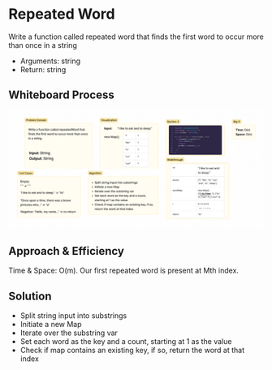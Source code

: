 # Repeated Word
Write a function called repeated word that finds the first word to occur more than once in a string
- Arguments: string
- Return: string

## Whiteboard Process
![Repeated Word Whiteboard](repeated-word.png)

## Approach & Efficiency
Time & Space: O(m). Our first repeated word is present at Mth index.

## Solution
- Split string input into substrings
- Initiate a new Map
- Iterate over the substring var
- Set each word as the key and a count, starting at 1 as the value
- Check if map contains an existing key, if so, return the word at that index
